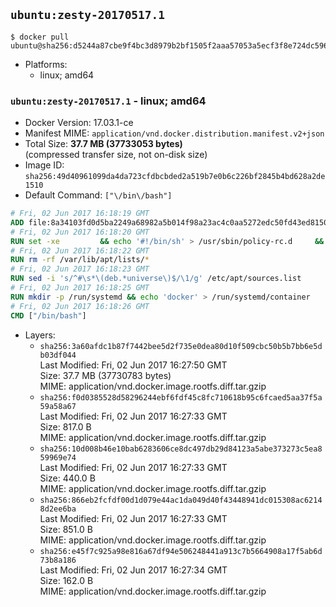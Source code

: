 ## `ubuntu:zesty-20170517.1`

```console
$ docker pull ubuntu@sha256:d5244a87cbe9f4bc3d8979b2bf1505f2aaa57053a5ecf3f8e724dc596c9c3c97
```

-	Platforms:
	-	linux; amd64

### `ubuntu:zesty-20170517.1` - linux; amd64

-	Docker Version: 17.03.1-ce
-	Manifest MIME: `application/vnd.docker.distribution.manifest.v2+json`
-	Total Size: **37.7 MB (37733053 bytes)**  
	(compressed transfer size, not on-disk size)
-	Image ID: `sha256:49d40961099da4da723cfdbcbded2a519b7e0b6c226bf2845b4bd628a2de1510`
-	Default Command: `["\/bin\/bash"]`

```dockerfile
# Fri, 02 Jun 2017 16:18:19 GMT
ADD file:8a34103fd0d5ba2249a68982a5b014f98a23ac4c0aa5272edc50fd43ed815058 in / 
# Fri, 02 Jun 2017 16:18:20 GMT
RUN set -xe 		&& echo '#!/bin/sh' > /usr/sbin/policy-rc.d 	&& echo 'exit 101' >> /usr/sbin/policy-rc.d 	&& chmod +x /usr/sbin/policy-rc.d 		&& dpkg-divert --local --rename --add /sbin/initctl 	&& cp -a /usr/sbin/policy-rc.d /sbin/initctl 	&& sed -i 's/^exit.*/exit 0/' /sbin/initctl 		&& echo 'force-unsafe-io' > /etc/dpkg/dpkg.cfg.d/docker-apt-speedup 		&& echo 'DPkg::Post-Invoke { "rm -f /var/cache/apt/archives/*.deb /var/cache/apt/archives/partial/*.deb /var/cache/apt/*.bin || true"; };' > /etc/apt/apt.conf.d/docker-clean 	&& echo 'APT::Update::Post-Invoke { "rm -f /var/cache/apt/archives/*.deb /var/cache/apt/archives/partial/*.deb /var/cache/apt/*.bin || true"; };' >> /etc/apt/apt.conf.d/docker-clean 	&& echo 'Dir::Cache::pkgcache ""; Dir::Cache::srcpkgcache "";' >> /etc/apt/apt.conf.d/docker-clean 		&& echo 'Acquire::Languages "none";' > /etc/apt/apt.conf.d/docker-no-languages 		&& echo 'Acquire::GzipIndexes "true"; Acquire::CompressionTypes::Order:: "gz";' > /etc/apt/apt.conf.d/docker-gzip-indexes 		&& echo 'Apt::AutoRemove::SuggestsImportant "false";' > /etc/apt/apt.conf.d/docker-autoremove-suggests
# Fri, 02 Jun 2017 16:18:22 GMT
RUN rm -rf /var/lib/apt/lists/*
# Fri, 02 Jun 2017 16:18:23 GMT
RUN sed -i 's/^#\s*\(deb.*universe\)$/\1/g' /etc/apt/sources.list
# Fri, 02 Jun 2017 16:18:25 GMT
RUN mkdir -p /run/systemd && echo 'docker' > /run/systemd/container
# Fri, 02 Jun 2017 16:18:26 GMT
CMD ["/bin/bash"]
```

-	Layers:
	-	`sha256:3a60afdc1b87f7442bee5d2f735e0dea80d10f509cbc50b5b7bb6e5db03df044`  
		Last Modified: Fri, 02 Jun 2017 16:27:50 GMT  
		Size: 37.7 MB (37730783 bytes)  
		MIME: application/vnd.docker.image.rootfs.diff.tar.gzip
	-	`sha256:f0d0385528d58296244ebf6fdf45c8fc710618b95c6fcaed5aa37f5a59a58a67`  
		Last Modified: Fri, 02 Jun 2017 16:27:33 GMT  
		Size: 817.0 B  
		MIME: application/vnd.docker.image.rootfs.diff.tar.gzip
	-	`sha256:10d008b46e10bab6283606ce8dc497db29d84123a5abe373273c5ea859969e74`  
		Last Modified: Fri, 02 Jun 2017 16:27:33 GMT  
		Size: 440.0 B  
		MIME: application/vnd.docker.image.rootfs.diff.tar.gzip
	-	`sha256:866eb2fcfdf00d1d079e44ac1da049d40f43448941dc015308ac62148d2ee6ba`  
		Last Modified: Fri, 02 Jun 2017 16:27:33 GMT  
		Size: 851.0 B  
		MIME: application/vnd.docker.image.rootfs.diff.tar.gzip
	-	`sha256:e45f7c925a98e816a67df94e506248441a913c7b5664908a17f5ab6d73b8a186`  
		Last Modified: Fri, 02 Jun 2017 16:27:34 GMT  
		Size: 162.0 B  
		MIME: application/vnd.docker.image.rootfs.diff.tar.gzip
